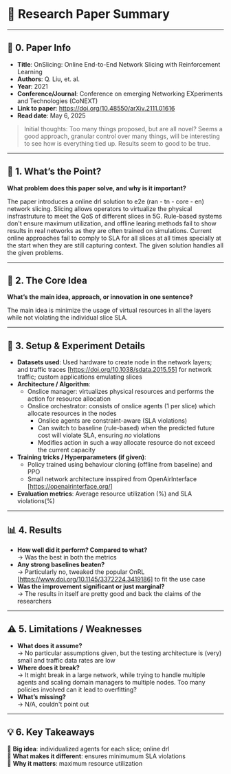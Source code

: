 # 🧠 Research Paper Summary

---

## 📄 0. Paper Info
- **Title**:  OnSlicing: Online End-to-End Network Slicing with Reinforcement Learning
- **Authors**:  Q. Liu, et. al.
- **Year**:  2021
- **Conference/Journal**:  Conference on emerging Networking EXperiments and Technologies (CoNEXT)
- **Link to paper**:  https://doi.org/10.48550/arXiv.2111.01616
- **Read date**:  May 6, 2025

> Initial thoughts: Too many things proposed, but are all novel? Seems a good approach, granular control over many things, will be interesting to see how is everything tied up. Results seem to good to be true.

---

## 🚀 1. What’s the Point?
**What problem does this paper solve, and why is it important?**  

The paper introduces a online drl solution to e2e (ran - tn - core - en) network slicing. Slicing allows operators to virtualize the physical insfrastruture to meet the QoS of different slices in 5G. Rule-based systems don't ensure maximum utilization, and offline learing methods fail to show results in real networks as they are often trained on simulations. Current online approaches fail to comply to SLA for all slices at all times specially at the start when they are still capturing context. The given solution handles all the given problems.

---

## 🧠 2. The Core Idea
**What’s the main idea, approach, or innovation in one sentence?**

The main idea is minimize the usage of virtual resources in all the layers while not violating the individual slice SLA.

---

## 🔬 3. Setup & Experiment Details
- **Datasets used**:  Used hardware to create node in the network layers; and traffic traces [https://doi.org/10.1038/sdata.2015.55] for network traffic; custom applications emulating slices
- **Architecture / Algorithm**:
  - Onslice manager: virtualizes physical resources and performs the action for resource allocation
  - Onslice orchestrator: consists of onslice agents (1 per slice) which allocate resources in the nodes
      - Onslice agents are constraint-aware (SLA violations)
      - Can switch to baseline (rule-based) when the predicted future cost will violate SLA, ensuring _no_ violations
      - Modifies action in such a way allocate resource do not exceed the current capacity
- **Training tricks / Hyperparameters (if given)**:
  - Policy trained using behaviour cloning (offline from baseline) and PPO
  - Small network architecture insspired from OpenAirInterface [https://openairinterface.org/]
- **Evaluation metrics**:  Average resource utilization (%) and SLA violations(%)

---

## 📊 4. Results
- **How well did it perform? Compared to what?**
  <br>→ Was the best in both the metrics
- **Any strong baselines beaten?**
  <br>→ Particularly no, tweaked the popular OnRL [https://www.doi.org/10.1145/3372224.3419186] to fit the use case
- **Was the improvement significant or just marginal?**
  <br>→ The results in itself are pretty good and back the claims of the researchers

---

## ⚠️ 5. Limitations / Weaknesses
- **What does it assume?**
  <br>→ No particular assumptions given, but the testing architecture is (very) small and traffic data rates are low
- **Where does it break?**
  <br>→ It might break in a large network, while trying to handle multiple agents and scaling domain managers to multiple nodes. Too many policies involved can it lead to overfitting?
- **What’s missing?**
  <br>→ N/A, couldn't point out

---

## 💡 6. Key Takeaways  
🔹 **Big idea**: individualized agents for each slice; online drl <br>
🔹 **What makes it different**: ensures minimumum SLA violations <br>
🔹 **Why it matters**: maximum resource utilization

